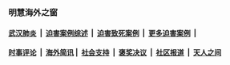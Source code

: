 
### 明慧海外之窗

####  [武汉肺炎](indexes/365.md?t=04180601) &nbsp;|&nbsp;  [迫害案例综述](indexes/328.md?t=04180601) &nbsp;|&nbsp; [迫害致死案例](indexes/277.md?t=04180601)  &nbsp;|&nbsp; [更多迫害案例](indexes/81.md?t=04180601)  &nbsp;|&nbsp; 
####  [时事评论](indexes/19.md?t=04180601) &nbsp;|&nbsp; [海外简讯](indexes/245.md?t=04180601)&nbsp;|&nbsp;  [社会支持](indexes/140.md?t=04180601) &nbsp;|&nbsp; [褒奖决议](indexes/282.md?t=04180601) &nbsp;|&nbsp; [社区报道](indexes/91.md?t=04180601)  &nbsp;|&nbsp; [天人之间](indexes/78.md?t=04180601) 

